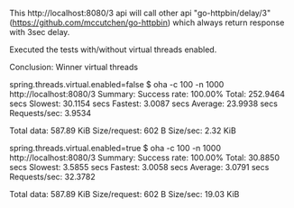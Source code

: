 This http://localhost:8080/3 api will call other api "go-httpbin/delay/3" (https://github.com/mccutchen/go-httpbin)
which always return response with 3sec delay.

Executed the tests with/without virtual threads enabled.

Conclusion: Winner virtual threads

spring.threads.virtual.enabled=false
$ oha -c 100 -n 1000 http://localhost:8080/3
Summary:
  Success rate:	100.00%
  Total:	252.9464 secs
  Slowest:	30.1154 secs
  Fastest:	3.0087 secs
  Average:	23.9938 secs
  Requests/sec:	3.9534

  Total data:	587.89 KiB
  Size/request:	602 B
  Size/sec:	2.32 KiB

spring.threads.virtual.enabled=true
$ oha -c 100 -n 1000 http://localhost:8080/3
Summary:
  Success rate:	100.00%
  Total:	30.8850 secs
  Slowest:	3.5855 secs
  Fastest:	3.0058 secs
  Average:	3.0791 secs
  Requests/sec:	32.3782

  Total data:	587.89 KiB
  Size/request:	602 B
  Size/sec:	19.03 KiB
